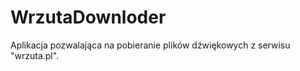 WrzutaDownloder
===============

Aplikacja pozwalająca na pobieranie plików dźwiękowych z serwisu "wrzuta.pl".
